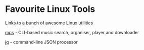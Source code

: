 # Favourite Linux Tools
Links to a bunch of awesome Linux utilities

[mps](https://github.com/np1/mps) - CLI-based music search, organiser, player and downloader

[jq](https://github.com/stedolan/jq) - command-line JSON processor
